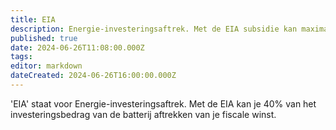 ```yaml
---
title: EIA
description: Energie-investeringsaftrek. Met de EIA subsidie kan maximaal 40% van het investeringsbedrag afgetrokken worden van de fiscale winst. Dit komt neer op een netto voordeel van 11,74% op de investering. (Max. 11,74% invullen in dit veld).
published: true
date: 2024-06-26T11:08:00.000Z
tags: 
editor: markdown
dateCreated: 2024-06-26T16:00:00.000Z
---
```


'EIA' staat voor Energie-investeringsaftrek. Met de EIA kan je 40% van het investeringsbedrag van de batterij aftrekken van je fiscale winst.
